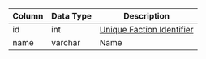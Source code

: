 | Column | Data Type | Description                                  |
| ------ | --------- | -------------------------------------------- |
| id     | int       | [Unique Faction Identifier](faction_list.md) |
| name   | varchar   | Name                                         |
